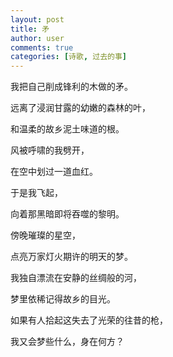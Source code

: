 ```yaml
---
layout: post
title: 矛
author: user
comments: true
categories: [诗歌, 过去的事]
---
```

我把自己削成锋利的木做的矛。

远离了浸润甘露的幼嫩的森林的叶，

和温柔的故乡泥土味道的根。

风被呼啸的我劈开，

在空中划过一道血红。

于是我飞起，

向着那黑暗即将吞噬的黎明。

傍晚璀璨的星空，

点亮万家灯火期许的明天的梦。

我独自漂流在安静的丝绸般的河，

梦里依稀记得故乡的目光。

如果有人拾起这失去了光荣的往昔的枪，

我又会梦些什么，身在何方？